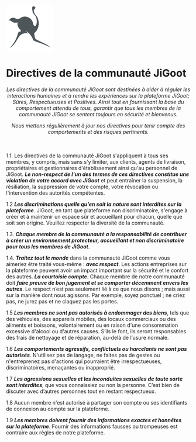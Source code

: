 <img src="https://github.com/Dlvnkenye/terms/blob/main/logo520.png" width="128" height="128">

# Directives de la communauté JiGoot

*<p align="center">Les directives de la communauté JiGoot sont destinées à aider à réguler les interactions humaines et à rendre les expériences sur la plateforme JiGoot; Sûres, Respectueuses et Positives. Ainsi tout en fournissant la base du comportement attendu de tous, garantir que tous les membres de la communauté JiGoot se sentent toujours en sécurité et bienvenus. </p>*
*<p align="center">Nous mettons régulièrement à jour nos directives pour tenir compte des comportements et des risques pertinents.</p>*
</br>
</br>
1.1. Les directives de la communauté JiGoot s'appliquent à tous ses membres, y compris, mais sans s'y limiter, aux clients, agents de livraison, propriétaires et gestionnaires d'établissement ainsi qu'au personnel de JiGoot. ***Le non-respect de l'un des termes de ces directives constitue une violation de votre accord avec JiGoot*** et peut entraîner la suspension, la résiliation, la suppression de votre compte, votre révocation ou l'intervention des autorités compétentes.


1.2 ***Les discriminations quelle qu'en soit la nature sont interdites sur la plateforme***. JiGoot, en tant que plateforme non discriminatoire, s'engage à créer et à maintenir un espace sûr et accueillant pour chacun, quelle que soit son origine. Veuillez respecter la diversité de la communauté.

1.3. ***Chaque membre de la communauté a la responsabilité de contribuer à créer un environnement protecteur, accueillant et non discriminatoire pour tous les membres de JiGoot***.

1.4. ***Traitez tout le monde*** dans la communauté JiGoot comme vous aimeriez être traité vous-même : ***avec respect***. Les actions entreprises sur la plateforme peuvent avoir un impact important sur la sécurité et le confort des autres. ***La courtoisie compte***. Chaque membre de notre communauté doit ***faire preuve de bon jugement et se comporter décemment envers les autres***. Le respect n’est pas seulement lié à ce que nous disons ; mais aussi sur la manière dont nous agissons. Par exemple, soyez ponctuel ; ne criez pas, ne jurez pas et ne claquez pas les portes.


1.5 ***Les membres ne sont pas autorisés à endommager des biens***, tels que des véhicules, des appareils mobiles, des locaux commerciaux ou des aliments et boissons, volontairement ou en raison d'une consommation excessive d'alcool ou d'autres causes. S’ils le font, ils seront responsables des frais de nettoyage et de réparation, au-delà de l’usure normale.

1.6 ***Les comportements agressifs, conflictuels ou harcelants ne sont pas autorisés***. N'utilisez pas de langage, ne faites pas de gestes ou n'entreprenez pas d'actions qui pourraient être irrespectueuses, discriminatoires, menaçantes ou
inapproprié.

1.7 ***Les agressions sexuelles et les inconduites sexuelles de toute sorte sont interdites***, que vous connaissiez ou non la personne. C’est bien de discuter avec d’autres personnes tout en restant respectueux.

1.8 Aucun membre n'est autorisé à partager son compte ou ses identifiants de connexion au compte sur la plateforme.

1.9 ***Les membres doivent fournir des informations exactes et honnêtes sur la plateforme***. Fournir des informations fausses ou trompeuses est contraire aux règles de notre plateforme.
